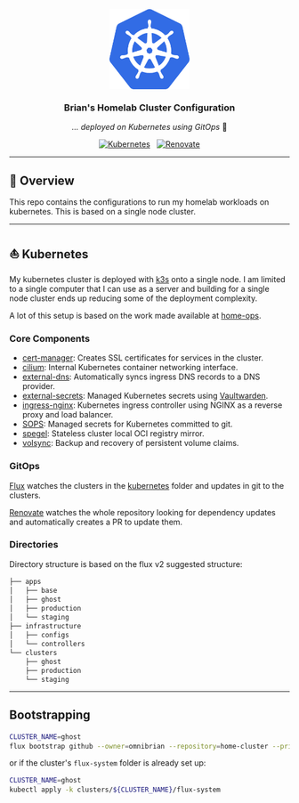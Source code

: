 <div align="center">

<img src="https://raw.githubusercontent.com/omnibrian/home-cluster/main/docs/assets/kubernetes.png" align="center" width="144px" height="144px" />

### Brian's Homelab Cluster Configuration

_... deployed on Kubernetes using GitOps_ 🤖

</div>

<div align="center">

[![Kubernetes](https://img.shields.io/endpoint?url=https%3A%2F%2Fkromgo.meneley.ca%2Fkubernetes_version&stylfor-the-badge&logo=kubernetes&logoColor=white&color=blue&label=%20)](https://kubernetes.io)&nbsp;&nbsp;
[![Renovate](https://img.shields.io/github/actions/workflow/status/omnibrian/home-cluster/renovate.yaml?branch=main&label=&logo=renovatebot&style=for-the-badge&color=blue)](https://github.com/omnibrian/home-cluster/actions/workflows/renovate.yaml)

</div>

---

## 📖 Overview

This repo contains the configurations to run my homelab workloads on kubernetes. This is based on a single node cluster.

---

## ⛵ Kubernetes

My kubernetes cluster is deployed with [k3s](https://docs.k3s.io/) onto a single node. I am limited to a single computer that I can use as a server and building for a single node cluster ends up reducing some of the deployment complexity.

A lot of this setup is based on the work made available at [home-ops](https://github.com/onedr0p/home-ops).

### Core Components

- [cert-manager](https://github.com/cert-manager/cert-manager): Creates SSL certificates for services in the cluster.
- [cilium](https://github.com/cilium/cilium): Internal Kubernetes container networking interface.
- [external-dns](https://github.com/kubernetes-sigs/external-dns): Automatically syncs ingress DNS records to a DNS provider.
- [external-secrets](https://github.com/external-secrets/external-secrets): Managed Kubernetes secrets using [Vaultwarden](https://github.com/dani-garcia/vaultwarden).
- [ingress-nginx](https://github.com/kubernetes-ingress-nginx): Kubernetes ingress controller using NGINX as a reverse proxy and load balancer.
- [SOPS](https://github.com/getsops/sops): Managed secrets for Kubernetes committed to git.
- [spegel](https://github.com/spegel-org/spegel): Stateless cluster local OCI registry mirror.
- [volsync](https://github.com/backube/volsync): Backup and recovery of persistent volume claims.

### GitOps

[Flux](https://github.com/fluxcd/flux2) watches the clusters in the [kubernetes](./kubernetes/) folder and updates in git to the clusters.

[Renovate](https://github.com/renovatebot/renovate) watches the whole repository looking for dependency updates and automatically creates a PR to update them.

### Directories

Directory structure is based on the flux v2 suggested structure:

```console
├── apps
│   ├── base
│   ├── ghost
│   ├── production
│   └── staging
├── infrastructure
│   ├── configs
│   └── controllers
└── clusters
    ├── ghost
    ├── production
    └── staging
```

---

## Bootstrapping

```sh
CLUSTER_NAME=ghost
flux bootstrap github --owner=omnibrian --repository=home-cluster --private=false --personal=true --path=clusters/${CLUSTER_NAME}
```

or if the cluster's `flux-system` folder is already set up:

```sh
CLUSTER_NAME=ghost
kubectl apply -k clusters/${CLUSTER_NAME}/flux-system
```
